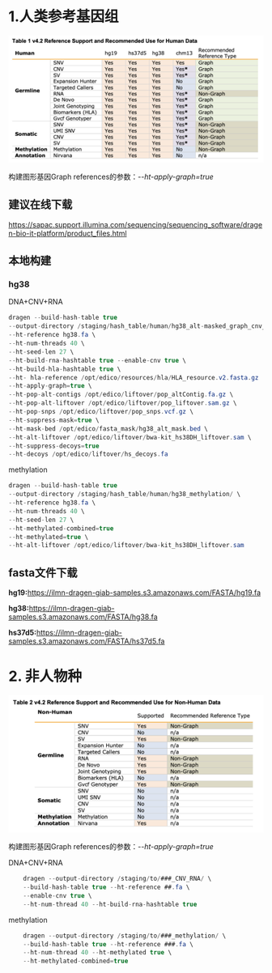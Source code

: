 # 1.人类参考基因组

![hash_build](./hash_build_human.png)

构建图形基因Graph references的参数：*--ht-apply-graph=true*

## 建议在线下载
<https://sapac.support.illumina.com/sequencing/sequencing_software/dragen-bio-it-platform/product_files.html>

## 本地构建
### hg38
DNA+CNV+RNA
```cs
dragen --build-hash-table true
--output-directory /staging/hash_table/human/hg38_alt-masked_graph_cnv_hla_rna/ \
--ht-reference hg38.fa \
--ht-num-threads 40 \
--ht-seed-len 27 \
--ht-build-rna-hashtable true --enable-cnv true \
--ht-build-hla-hashtable true \
--ht- hla-reference /opt/edico/resources/hla/HLA_resource.v2.fasta.gz
--ht-apply-graph=true \
--ht-pop-alt-contigs /opt/edico/liftover/pop_altContig.fa.gz \
--ht-pop-alt-liftover /opt/edico/liftover/pop_liftover.sam.gz \
--ht-pop-snps /opt/edico/liftover/pop_snps.vcf.gz \
--ht-suppress-mask=true \
--ht-mask-bed /opt/edico/fasta_mask/hg38_alt_mask.bed \
--ht-alt-liftover /opt/edico/liftover/bwa-kit_hs38DH_liftover.sam \
--ht-suppress-decoys=true
--ht-decoys /opt/edico/liftover/hs_decoys.fa
```
methylation
```cs
dragen --build-hash-table true
--output-directory /staging/hash_table/human/hg38_methylation/ \
--ht-reference hg38.fa \
--ht-num-threads 40 \
--ht-seed-len 27 \
--ht-methylated-combined=true
--ht-methylated=true \
--ht-alt-liftover /opt/edico/liftover/bwa-kit_hs38DH_liftover.sam
```


## fasta文件下载

**hg19:**<https://ilmn-dragen-giab-samples.s3.amazonaws.com/FASTA/hg19.fa>

**hg38:**<https://ilmn-dragen-giab-samples.s3.amazonaws.com/FASTA/hg38.fa>

**hs37d5:**<https://ilmn-dragen-giab-samples.s3.amazonaws.com/FASTA/hs37d5.fa>


# 2. 非人物种

![hash_build_Non-Human](./hash_build_Non-Human.png)

构建图形基因Graph references的参数：*--ht-apply-graph=true*

DNA+CNV+RNA
```cs
    dragen --output-directory /staging/to/###_CNV_RNA/ \
    --build-hash-table true --ht-reference ##.fa \
    --enable-cnv true \
    --ht-num-thread 40 --ht-build-rna-hashtable true
```
methylation
```cs
    dragen --output-directory /staging/to/###_methylation/ \
    --build-hash-table true --ht-reference ###.fa \
    --ht-num-thread 40 --ht-methylated true \
    --ht-methylated-combined=true
```
